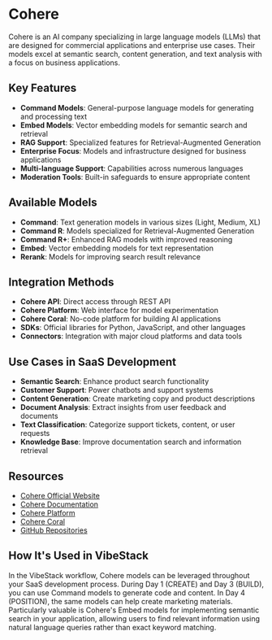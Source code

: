 # Cohere

Cohere is an AI company specializing in large language models (LLMs) that are designed for commercial applications and enterprise use cases. Their models excel at semantic search, content generation, and text analysis with a focus on business applications.

## Key Features

- **Command Models**: General-purpose language models for generating and processing text
- **Embed Models**: Vector embedding models for semantic search and retrieval
- **RAG Support**: Specialized features for Retrieval-Augmented Generation
- **Enterprise Focus**: Models and infrastructure designed for business applications
- **Multi-language Support**: Capabilities across numerous languages
- **Moderation Tools**: Built-in safeguards to ensure appropriate content

## Available Models

- **Command**: Text generation models in various sizes (Light, Medium, XL)
- **Command R**: Models specialized for Retrieval-Augmented Generation
- **Command R+**: Enhanced RAG models with improved reasoning
- **Embed**: Vector embedding models for text representation
- **Rerank**: Models for improving search result relevance

## Integration Methods

- **Cohere API**: Direct access through REST API
- **Cohere Platform**: Web interface for model experimentation
- **Cohere Coral**: No-code platform for building AI applications
- **SDKs**: Official libraries for Python, JavaScript, and other languages
- **Connectors**: Integration with major cloud platforms and data tools

## Use Cases in SaaS Development

- **Semantic Search**: Enhance product search functionality
- **Customer Support**: Power chatbots and support systems
- **Content Generation**: Create marketing copy and product descriptions
- **Document Analysis**: Extract insights from user feedback and documents
- **Text Classification**: Categorize support tickets, content, or user requests
- **Knowledge Base**: Improve documentation search and information retrieval

## Resources

- [Cohere Official Website](https://cohere.com/)
- [Cohere Documentation](https://docs.cohere.com/)
- [Cohere Platform](https://dashboard.cohere.com/)
- [Cohere Coral](https://coral.cohere.com/)
- [GitHub Repositories](https://github.com/cohere-ai)

## How It's Used in VibeStack

In the VibeStack workflow, Cohere models can be leveraged throughout your SaaS development process. During Day 1 (CREATE) and Day 3 (BUILD), you can use Command models to generate code and content. In Day 4 (POSITION), the same models can help create marketing materials. Particularly valuable is Cohere's Embed models for implementing semantic search in your application, allowing users to find relevant information using natural language queries rather than exact keyword matching.
